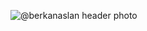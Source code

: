 ![@berkanaslan header photo](https://pbs.twimg.com/profile_banners/314451725/1704395174/1500x500 "@berkanaslan header photo")
